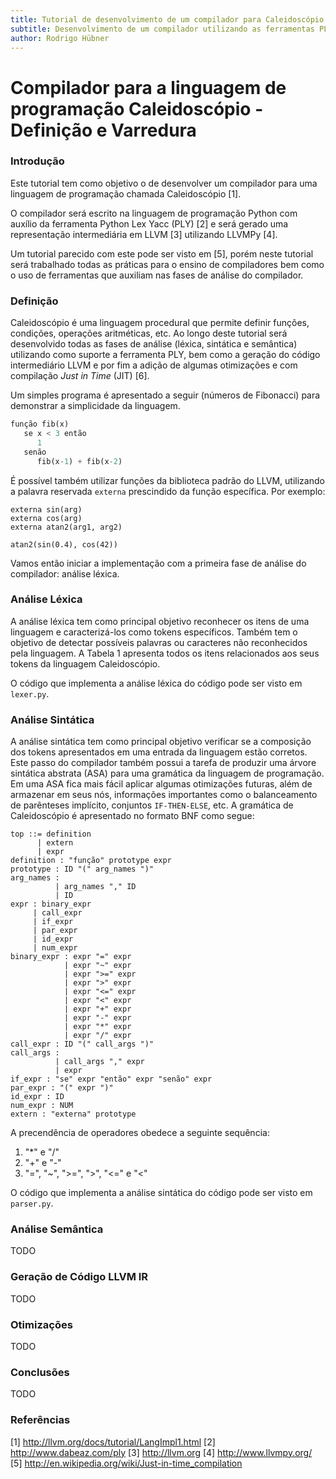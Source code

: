 ```yaml
---
title: Tutorial de desenvolvimento de um compilador para Caleidoscópio
subtitle: Desenvolvimento de um compilador utilizando as ferramentas PLY e LLVMPy
author: Rodrigo Hübner
---
```


# Compilador para a linguagem de programação Caleidoscópio - Definição e Varredura

### Introdução

Este tutorial tem como objetivo o de desenvolver um compilador para uma linguagem 
de programação chamada Caleidoscópio [1].

O compilador será escrito na linguagem de programação Python com auxílio da 
ferramenta Python Lex Yacc (PLY) [2] e será gerado uma representação intermediária 
em LLVM [3] utilizando LLVMPy [4].

Um tutorial parecido com este pode ser visto em [5], porém neste tutorial será trabalhado
todas as práticas para o ensino de compiladores bem como o uso de ferramentas que 
auxiliam nas fases de análise do compilador.

### Definição 

Caleidoscópio é uma linguagem procedural que permite definir funções, condições, 
operações aritméticas, etc. Ao longo deste tutorial será desenvolvido todas as fases 
de análise (léxica, sintática e semântica) utilizando como suporte a ferramenta
PLY, bem como a geração do código intermediário LLVM e por fim a adição de algumas 
otimizações e com compilação *Just in Time* (JIT) [6].

Um simples programa é apresentado a seguir (números de Fibonacci) para demonstrar 
a simplicidade da linguagem.

```python
função fib(x)
   se x < 3 então
      1
   senão
      fib(x-1) + fib(x-2)
```

É possível também utilizar funções da biblioteca padrão do LLVM, utilizando a palavra 
reservada `externa` prescindido da função específica. Por exemplo:

```
externa sin(arg)
externa cos(arg)
externa atan2(arg1, arg2)

atan2(sin(0.4), cos(42))
```

Vamos então iniciar a implementação com a primeira fase de análise do compilador: 
análise léxica.

### Análise Léxica

A análise léxica tem como principal objetivo reconhecer os itens de uma linguagem 
e caracterizá-los como tokens específicos. Também tem o objetivo de detectar possíveis 
palavras ou caracteres não reconhecidos pela linguagem. A Tabela 1 apresenta todos 
os itens relacionados aos seus tokens da linguagem Caleidoscópio.


O código que implementa a análise léxica do código pode ser visto em `lexer.py`.

### Análise Sintática

A análise sintática tem como principal objetivo verificar se a composição dos tokens 
apresentados em uma entrada da linguagem estão corretos. Este passo do compilador 
também possui a tarefa de produzir uma árvore sintática abstrata (ASA) para uma 
gramática da linguagem de programação. Em uma ASA fica mais fácil aplicar algumas 
otimizações futuras, além de armazenar em seus nós, informações importantes como 
o balanceamento de parênteses implícito, conjuntos `IF-THEN-ELSE`, etc. A gramática 
de Caleidoscópio é apresentado no formato BNF como segue:

```
top ::= definition 
      | extern
      | expr
definition : "função" prototype expr
prototype : ID "(" arg_names ")"
arg_names : 
          | arg_names "," ID
          | ID
expr : binary_expr
     | call_expr
     | if_expr
     | par_expr
     | id_expr
     | num_expr
binary_expr : expr "=" expr
            | expr "~" expr
            | expr ">=" expr
            | expr ">" expr
            | expr "<=" expr
            | expr "<" expr
            | expr "+" expr
            | expr "-" expr
            | expr "*" expr
            | expr "/" expr
call_expr : ID "(" call_args ")"
call_args : 
          | call_args "," expr
          | expr
if_expr : "se" expr "então" expr "senão" expr
par_expr : "(" expr ")"
id_expr : ID
num_expr : NUM
extern : "externa" prototype
```

A precendência de operadores obedece a seguinte sequência:

1. "*" e "/"
2. "+" e "-"
3. "=", "~", ">=", ">", "<=" e "<"

O código que implementa a análise sintática do código pode ser visto em `parser.py`.

### Análise Semântica

TODO

### Geração de Código LLVM IR

TODO

### Otimizações

TODO

### Conclusões

TODO

### Referências

[1] http://llvm.org/docs/tutorial/LangImpl1.html
[2] http://www.dabeaz.com/ply
[3] http://llvm.org
[4] http://www.llvmpy.org/
[5] http://en.wikipedia.org/wiki/Just-in-time_compilation